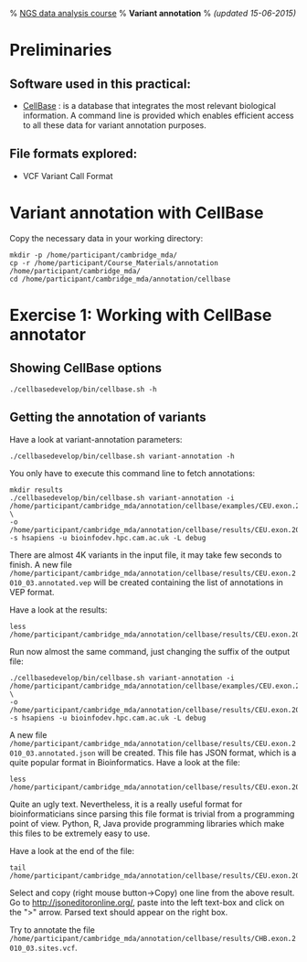 % [NGS data analysis course](http://ngscourse.github.io/)
% __Variant annotation__
% _(updated 15-06-2015)_

<!-- COMMON LINKS HERE -->

[CellBase]: https://github.com/opencb/cellbase "CellBase"


Preliminaries
================================================================================


Software used in this practical:
--------------------------------

- [CellBase][CellBase] : is a database that integrates the most relevant biological information. A command line is provided which enables efficient access to all these data for variant annotation purposes.


File formats explored:
----------------------

- VCF Variant Call Format

Variant annotation with CellBase
================================================================================

Copy the necessary data in your working directory:

    mkdir -p /home/participant/cambridge_mda/
    cp -r /home/participant/Course_Materials/annotation /home/participant/cambridge_mda/
    cd /home/participant/cambridge_mda/annotation/cellbase

Exercise 1: Working with CellBase annotator
================================================================================

Showing CellBase options
--------------------------------------------------------------------------------

    ./cellbasedevelop/bin/cellbase.sh -h
    
Getting the annotation of variants
--------------------------------------------------------------------------------

Have a look at variant-annotation parameters:

    ./cellbasedevelop/bin/cellbase.sh variant-annotation -h
    
You only have to execute this command line to fetch annotations:

    mkdir results    
    ./cellbasedevelop/bin/cellbase.sh variant-annotation -i /home/participant/cambridge_mda/annotation/cellbase/examples/CEU.exon.2010_03.genotypes.vcf \
    -o /home/participant/cambridge_mda/annotation/cellbase/results/CEU.exon.2010_03.annotated.vep -s hsapiens -u bioinfodev.hpc.cam.ac.uk -L debug

There are almost 4K variants in the input file, it may take few seconds to finish. A new file `/home/participant/cambridge_mda/annotation/cellbase/results/CEU.exon.2010_03.annotated.vep` will be created containing the list of annotations in VEP format.

Have a look at the results:

    less /home/participant/cambridge_mda/annotation/cellbase/results/CEU.exon.2010_03.annotated.vep
    
Run now almost the same command, just changing the suffix of the output file:

    ./cellbasedevelop/bin/cellbase.sh variant-annotation -i /home/participant/cambridge_mda/annotation/cellbase/examples/CEU.exon.2010_03.genotypes.vcf \
    -o /home/participant/cambridge_mda/annotation/cellbase/results/CEU.exon.2010_03.annotated.json -s hsapiens -u bioinfodev.hpc.cam.ac.uk -L debug
    
A new file `/home/participant/cambridge_mda/annotation/cellbase/results/CEU.exon.2010_03.annotated.json` will be created. This file has JSON format, which is a quite popular format in Bioinformatics. Have a look at the file:

    less /home/participant/cambridge_mda/annotation/cellbase/results/CEU.exon.2010_03.annotated.json
    
Quite an ugly text. Nevertheless, it is a really useful format for bioinformaticians since parsing this file format is trivial from a programming point of view. Python, R, Java provide programming libraries which make this files to be extremely easy to use.

<!--
Get variants with clinical information:

    grep -v "Clinvar\"\:null" /home/participant/cambridge_mda/annotation/cellbase/results/CEU.exon.2010_03.annotated.json | head
-->
    
Have a look at the end of the file:

    tail /home/participant/cambridge_mda/annotation/cellbase/results/CEU.exon.2010_03.annotated.json
  
Select and copy (right mouse button->Copy) one line from the above result. Go to http://jsoneditoronline.org/, paste into the left text-box and click on the ">" arrow. Parsed text should appear on the right box.

Try to annotate the file `/home/participant/cambridge_mda/annotation/cellbase/results/CHB.exon.2010_03.sites.vcf`.

